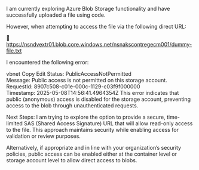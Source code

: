 I am currently exploring Azure Blob Storage functionality and have successfully uploaded a file using code.

However, when attempting to access the file via the following direct URL:

🔗 https://nsndvextr01.blob.core.windows.net/nsnakscontregecm001/dummy-file.txt

I encountered the following error:

vbnet
Copy
Edit
Status: PublicAccessNotPermitted  
Message: Public access is not permitted on this storage account.  
RequestId: 8907c508-c01e-000c-1129-c03f9f000000  
Timestamp: 2025-05-08T14:56:41.4964354Z
This error indicates that public (anonymous) access is disabled for the storage account, preventing access to the blob through unauthenticated requests.

Next Steps:
I am trying to explore the option to provide a secure, time-limited SAS (Shared Access Signature) URL that will allow read-only access to the file. This approach maintains security while enabling access for validation or review purposes.

Alternatively, if appropriate and in line with your organization’s security policies, public access can be enabled either at the container level or storage account level to allow direct access to blobs.
